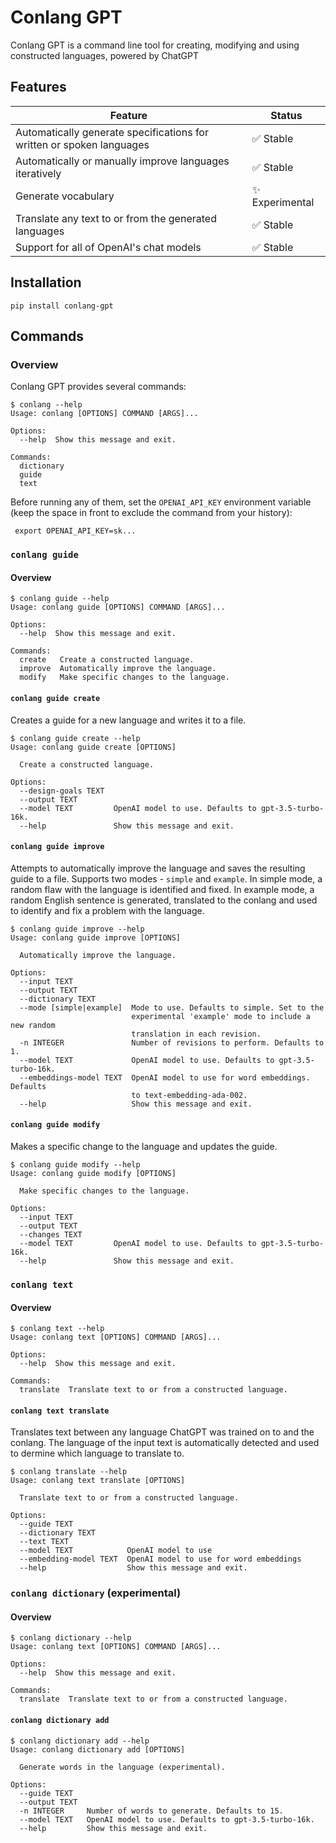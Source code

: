 # Conlang GPT

Conlang GPT is a command line tool for creating, modifying and using constructed languages, powered by ChatGPT

## Features

| Feature | Status |
| --- | --- |
| Automatically generate specifications for written or spoken languages | :white_check_mark: Stable |
| Automatically or manually improve languages iteratively | :white_check_mark: Stable |
| Generate vocabulary | :sparkles: Experimental |
| Translate any text to or from the generated languages | :white_check_mark: Stable |
| Support for all of OpenAI's chat models | :white_check_mark: Stable |

## Installation

```
pip install conlang-gpt
```

## Commands

### Overview

Conlang GPT provides several commands:

```
$ conlang --help
Usage: conlang [OPTIONS] COMMAND [ARGS]...

Options:
  --help  Show this message and exit.

Commands:
  dictionary
  guide
  text
```

Before running any of them, set the `OPENAI_API_KEY` environment variable (keep the space in front to exclude the command from your history):

```
 export OPENAI_API_KEY=sk...
```

### `conlang guide`

#### Overview

```
$ conlang guide --help
Usage: conlang guide [OPTIONS] COMMAND [ARGS]...

Options:
  --help  Show this message and exit.

Commands:
  create   Create a constructed language.
  improve  Automatically improve the language.
  modify   Make specific changes to the language.
```

#### `conlang guide create`

Creates a guide for a new language and writes it to a file.

```
$ conlang guide create --help
Usage: conlang guide create [OPTIONS]

  Create a constructed language.

Options:
  --design-goals TEXT
  --output TEXT
  --model TEXT         OpenAI model to use. Defaults to gpt-3.5-turbo-16k.
  --help               Show this message and exit.
```

#### `conlang guide improve`

Attempts to automatically improve the language and saves the resulting guide to a file. Supports two modes - `simple` and `example`. In simple mode, a random flaw with the language is identified and fixed. In example mode, a random English sentence is generated, translated to the conlang and used to identify and fix a problem with the language.

```
$ conlang guide improve --help
Usage: conlang guide improve [OPTIONS]

  Automatically improve the language.

Options:
  --input TEXT
  --output TEXT
  --dictionary TEXT
  --mode [simple|example]  Mode to use. Defaults to simple. Set to the
                           experimental 'example' mode to include a new random
                           translation in each revision.
  -n INTEGER               Number of revisions to perform. Defaults to 1.
  --model TEXT             OpenAI model to use. Defaults to gpt-3.5-turbo-16k.
  --embeddings-model TEXT  OpenAI model to use for word embeddings. Defaults
                           to text-embedding-ada-002.
  --help                   Show this message and exit.
```

#### `conlang guide modify`

Makes a specific change to the language and updates the guide.

```
$ conlang guide modify --help
Usage: conlang guide modify [OPTIONS]

  Make specific changes to the language.

Options:
  --input TEXT
  --output TEXT
  --changes TEXT
  --model TEXT         OpenAI model to use. Defaults to gpt-3.5-turbo-16k.
  --help               Show this message and exit.
```

### `conlang text`

#### Overview

```
$ conlang text --help
Usage: conlang text [OPTIONS] COMMAND [ARGS]...

Options:
  --help  Show this message and exit.

Commands:
  translate  Translate text to or from a constructed language.
```

#### `conlang text translate`

Translates text between any language ChatGPT was trained on to and the conlang. The language of the input text is automatically detected and used to dermine which language to translate to.

```
$ conlang translate --help
Usage: conlang text translate [OPTIONS]

  Translate text to or from a constructed language.

Options:
  --guide TEXT
  --dictionary TEXT
  --text TEXT
  --model TEXT            OpenAI model to use
  --embedding-model TEXT  OpenAI model to use for word embeddings
  --help                  Show this message and exit.
```

### `conlang dictionary` (experimental)

#### Overview

```
$ conlang dictionary --help
Usage: conlang text [OPTIONS] COMMAND [ARGS]...

Options:
  --help  Show this message and exit.

Commands:
  translate  Translate text to or from a constructed language.
```

#### `conlang dictionary add`

```
$ conlang dictionary add --help
Usage: conlang dictionary add [OPTIONS]

  Generate words in the language (experimental).

Options:
  --guide TEXT
  --output TEXT
  -n INTEGER     Number of words to generate. Defaults to 15.
  --model TEXT   OpenAI model to use. Defaults to gpt-3.5-turbo-16k.
  --help         Show this message and exit.
```
